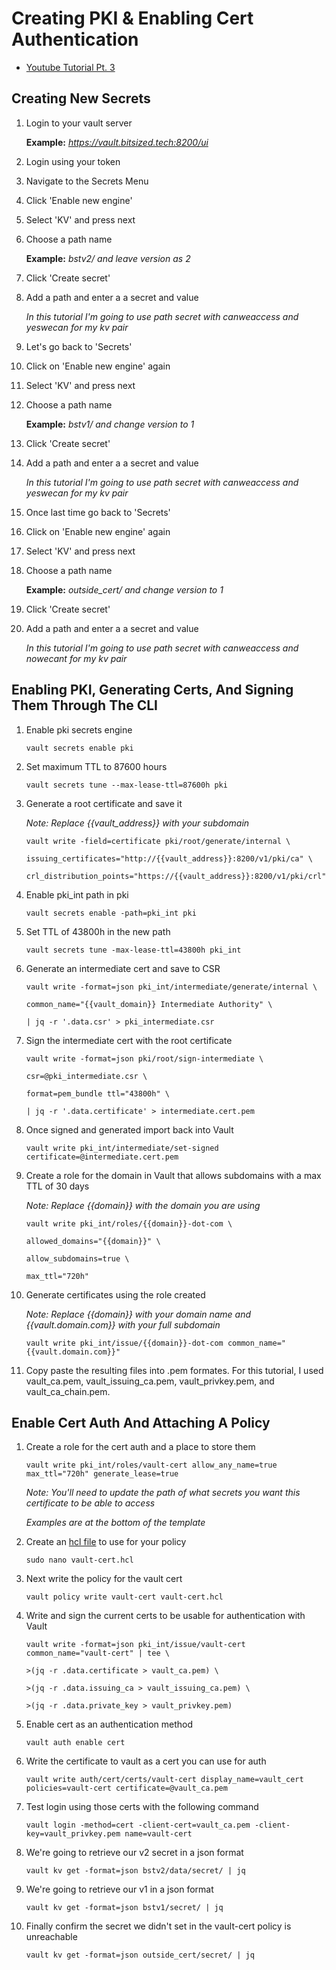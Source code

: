 # Creating PKI & Enabling Cert Authentication

- [Youtube Tutorial Pt. 3](https://youtu.be/_Nqx0guy5RY)

## Creating New Secrets

1. Login to your vault server 

	**Example:** _https://vault.bitsized.tech:8200/ui_

2. Login using your token

3. Navigate to the Secrets Menu

4. Click 'Enable new engine'

5. Select 'KV' and press next

6. Choose a path name 

	**Example:** _bstv2/ and leave version as 2_

7. Click 'Create secret'

8. Add a path and enter a a secret and value

	_In this tutorial I'm going to use path secret with canweaccess and yeswecan for my kv pair_

9. Let's go back to 'Secrets'

10. Click on 'Enable new engine' again

11. Select 'KV' and press next

12. Choose a path name 

	**Example:** _bstv1/ and change version to 1_

13. Click 'Create secret'

14. Add a path and enter a a secret and value

	_In this tutorial I'm going to use path secret with canweaccess and yeswecan for my kv pair_

15. Once last time go back to 'Secrets'

16. Click on 'Enable new engine' again

17. Select 'KV' and press next

12. Choose a path name 

	**Example:** _outside_cert/ and change version to 1_

13. Click 'Create secret'

14. Add a path and enter a a secret and value

	_In this tutorial I'm going to use path secret with canweaccess and nowecant for my kv pair_

## Enabling PKI, Generating Certs, And Signing Them Through The CLI

1. Enable pki secrets engine

	`vault secrets enable pki`

2. Set maximum TTL to 87600 hours

	`vault secrets tune --max-lease-ttl=87600h pki`

3. Generate a root certificate and save it

	_Note: Replace {{vault_address}} with your subdomain_

	`vault write -field=certificate pki/root/generate/internal \`

	`issuing_certificates="http://{{vault_address}}:8200/v1/pki/ca" \`

	`crl_distribution_points="https://{{vault_address}}:8200/v1/pki/crl"`

4. Enable pki_int path in pki

	`vault secrets enable -path=pki_int pki`

5. Set TTL of 43800h in the new path

	`vault secrets tune -max-lease-ttl=43800h pki_int`

6. Generate an intermediate cert and save to CSR

	`vault write -format=json pki_int/intermediate/generate/internal \`

	`common_name="{{vault_domain}} Intermediate Authority" \`

	`| jq -r '.data.csr' > pki_intermediate.csr `

7. Sign the intermediate cert with the root certificate

	`vault write -format=json pki/root/sign-intermediate \`

	`csr=@pki_intermediate.csr \`

	`format=pem_bundle ttl="43800h" \`

	`| jq -r '.data.certificate' > intermediate.cert.pem`

8. Once signed and generated import back into Vault

	`vault write pki_int/intermediate/set-signed certificate=@intermediate.cert.pem`

9. Create a role for the domain in Vault that allows subdomains with a max TTL of 30 days

	_Note: Replace {{domain}} with the domain you are using_

	`vault write pki_int/roles/{{domain}}-dot-com \`

	`allowed_domains="{{domain}}" \`

	`allow_subdomains=true \`

	`max_ttl="720h"`

10. Generate certificates using the role created

	_Note: Replace {{domain}} with your domain name and {{vault.domain.com}} with your full subdomain_

	`vault write pki_int/issue/{{domain}}-dot-com common_name="{{vault.domain.com}}"`

11. Copy paste the resulting files into .pem formates. For this tutorial, I used vault_ca.pem, vault_issuing_ca.pem, vault_privkey.pem, and vault_ca_chain.pem.

## Enable Cert Auth And Attaching A Policy

1. Create a role for the cert auth and a place to store them

	`vault write pki_int/roles/vault-cert allow_any_name=true max_ttl="720h" generate_lease=true`

	_Note: You'll need to update the path of what secrets you want this certificate to be able to access_

	_Examples are at the bottom of the template_

2. Create an [hcl file](template/vault-cert.hcl) to use for your policy

	`sudo nano vault-cert.hcl`

3. Next write the policy for the vault cert

	`vault policy write vault-cert vault-cert.hcl`

4. Write and sign the current certs to be usable for authentication with Vault

	`vault write -format=json pki_int/issue/vault-cert common_name="vault-cert" | tee \`

	`>(jq -r .data.certificate > vault_ca.pem) \`

	`>(jq -r .data.issuing_ca > vault_issuing_ca.pem) \`

	`>(jq -r .data.private_key > vault_privkey.pem)`

5. Enable cert as an authentication method

	`vault auth enable cert`

6. Write the certificate to vault as a cert you can use for auth

	`vault write auth/cert/certs/vault-cert display_name=vault_cert policies=vault-cert certificate=@vault_ca.pem`

7. Test login using those certs with the following command

	`vault login -method=cert -client-cert=vault_ca.pem -client-key=vault_privkey.pem name=vault-cert`

8. We're going to retrieve our v2 secret in a json format

	`vault kv get -format=json bstv2/data/secret/ | jq`

10. We're going to retrieve our v1 in a json format

	`vault kv get -format=json bstv1/secret/ | jq`

11. Finally confirm the secret we didn't set in the vault-cert policy is unreachable

	`vault kv get -format=json outside_cert/secret/ | jq`